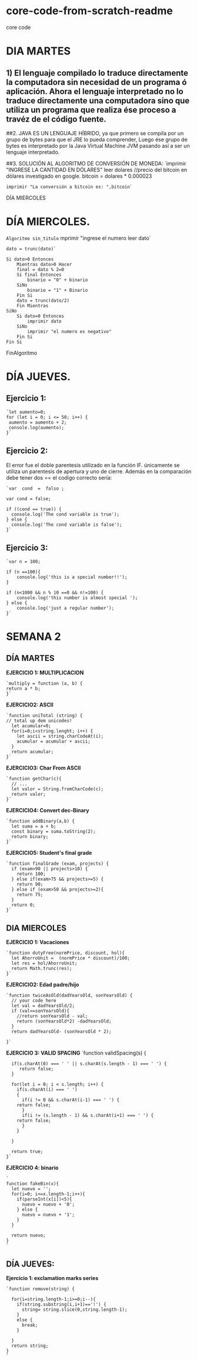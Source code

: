 # core-code-from-scratch-readme
core code

# DIA MARTES

## 1) El lenguaje compilado  lo traduce directamente la computadora  sin necesidad de un programa ó aplicación. Ahora el lenguaje interpretado no lo traduce directamente una computadora sino que  utiliza un programa que realiza ése proceso a travéz de el código fuente.

##2.  JAVA ES UN LENGUAJE HÍBRIDO, ya que primero se compila por un grupo de bytes para que el JRE lo pueda comprender, Luego ése grupo de bytes es interpretado por la Java Virtual Machine JVM  pasando así  a ser un lenguaje interpretado.


##3. SOLUCIÓN AL ALGORITMO DE CONVERSIÓN DE MONEDA:
`imprimir "INGRESE LA CANTIDAD EN DÓLARES"
	leer dolares
	//precio del bitcoin en dólares investigado en google.
	bitcoin = dolares * 0.000023
	
	imprimir "La conversión a bitcoin es: ",bitcoin`
   DÍA MIERCOLES
   # DÍA MIERCOLES.
  `Algoritmo sin_titulo`
	mprimir "ingrese el numero
	leer dato`
	
	dato = trunc(dato)`
	
	Si dato>0 Entonces
		Mientras dato>0 Hacer
		final = dato % 2=0
		Si final Entonces
			binario = "0" + binario
		SiNo
			binario = "1" + Binario
		Fin Si
		dato = trunc(dato/2)
		Fin Mientras
	SiNo
		Si dato=0 Entonces
			imprimir dato
		SiNo
			imprimir "el numero es negativo"
		Fin Si
	Fin Si
	
FinAlgoritmo


# DÍA JUEVES.

## Ejercicio 1:

	`let aumento=0;
	for (let i = 0; i <= 50; i++) {
 	 aumento = aumento + 2;
 	 console.log(aumento);
	}`

## Ejercicio 2:

El error fue el doble parentesis utilizado en la función IF.
únicamente se utiliza un parentesis de apertura y uno de cierre. Además
en la comparación debe tener dos ==
el codigo correcto sería:

	`var  cond  =  falso ;

	var cond = false;

	if ((cond == true)) {
	  console.log('The cond variable is true');
	} else {
	  console.log('The cond variable is false');
	}`

## Ejercicio 3:

	`var n = 100;

	if (n ==100){
	    console.log('this is a special number!!');
	}

	if (n<1000 && n % 10 ==0 && n!=100) {
	    console.log('this number is almost special ');
	} else {
	    console.log('just a regular number');
	}`

# SEMANA 2 

## DÍA MARTES

**EJERCICIO 1: MULTIPLICACION**


	`multiply = function (a, b) {
  	return a * b;
	}`

**EJERCICIO2:  ASCII**

	`function uniTotal (string) {
	// total up dem unicodes!
	  let acumular=0;
	  for(i=0;i<string.lenght; i++) {
	    let ascii = string.charCodeAt(i);
	    acumular = acumular + ascii;
	  }
	  return acumular;
	}`

**EJERCICIO3: Char From   ASCII**

	`function getChar(c){
	  // ...
	  let valor = String.fromCharCode(c);
	  return valor;
	}`

**EJERCICIO4: Convert dec-Binary**

	`function addBinary(a,b) {
	  let suma = a + b;
	  const binary = suma.toString(2);
	  return binary;   
	}`

**EJERCICIO5: Student's final grade**

	`function finalGrade (exam, projects) {
	  if (exam>90 || projects>10) {
	    return 100;
	  } else if(exam>75 && projects>=5) {
	    return 90;
	  } else if (exam>50 && projects>=2){
	    return 75;
	  }
	  return 0;
	}`


## DIA MIERCOLES

**EJERCICIO 1: Vacaciones**

	`function dutyFree(normPrice, discount, hol){
	  let AhorroUnit =  (normPrice * discount)/100;
	  let res = hol/AhorroUnit;
	  return Math.trunc(res);
	}`
	
**EJERCICIO2: Edad padre/hijo**

	`function twiceAsOld(dadYearsOld, sonYearsOld) {
	  // your code here
	  let val = dadYearsOld/2;
	  if (val<=sonYearsOld){
	    //return sonYearsOld - val;
	    return (sonYearsOld*2) -dadYearsOld;
	  }
	  return dadYearsOld- (sonYearsOld * 2);

	}`
	
**EJERCICIO 3: VALID SPACING**
	`function validSpacing(s) {

	  if(s.charAt(0) === ' ' || s.charAt(s.length - 1) === ' ') { 
	     return false;
	  }

	  for(let i = 0; i < s.length; i++) {
	    if(s.charAt(i) === ' ')
	    { 
	      if(i != 0 && s.charAt(i-1) === ' ') {
		return false;
	      }
	      if(i != (s.length - 1) && s.charAt(i+1) === ' ') {
		return false;
	      }
	    }

	  }

	  return true; 
	}`
	
**EJERCICIO 4: binario**

	`
	function fakeBin(x){
	  let nuevo = '';
	  for(i=0; i<=x.length-1;i++){
	    if(parseInt(x[i])<5){
	      nuevo = nuevo + '0';
	    } else {
	      nuevo = nuevo + '1';
	    }
	  }

	  return nuevo;
	}
	`
## DÍA JUEVES:

**Ejercicio 1: exclamation marks series**

	`function remove(string) {

	  for(i=string.length-1;i>=0;i--){   
	    if(string.substring(i,i+1)=='!') {
	      string= string.slice(0,string.length-1);
	    }
	    else {
	      break;
	    }

	  }
	  return string;
	}
	`

